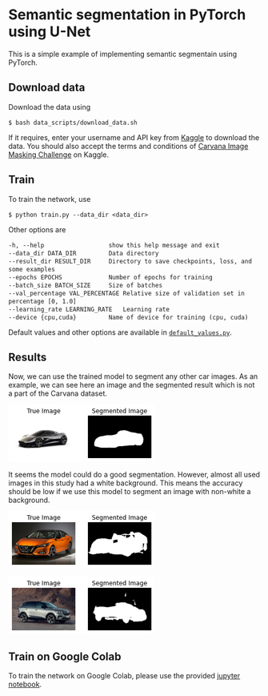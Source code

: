 # Semantic segmentation in PyTorch using U-Net
<!-- ----------------------------------------------- -->

This is a simple example of implementing semantic segmentain using PyTorch.

## Download data
Download the data using 
```console
$ bash data_scripts/download_data.sh
```
If it requires, enter your username and API key from [Kaggle](https://www.kaggle.com/docs/api#authentication) to download the data.
You should also accept the terms and conditions of [Carvana Image Masking Challenge](https://www.kaggle.com/competitions/carvana-image-masking-challenge) on Kaggle.

## Train
To train the network, use
```console
$ python train.py --data_dir <data_dir>
```
Other options are
```console
-h, --help                  show this help message and exit
--data_dir DATA_DIR         Data directory
--result_dir RESULT_DIR     Directory to save checkpoints, loss, and some examples
--epochs EPOCHS             Number of epochs for training
--batch_size BATCH_SIZE     Size of batches
--val_percentage VAL_PERCENTAGE Relative size of validation set in percentage [0, 1.0]
--learning_rate LEARNING_RATE   Learning rate
--device {cpu,cuda}         Name of device for training (cpu, cuda)
```

Default values and other options are available in [`default_values.py`](https://github.com/AmirMardan/deep_learning_algorithms/blob/main/1_img_segmentation/1_unet_carvana/default_values.py). 

## Results
Now, we can use the trained model to segment any other car images.
As an example, we can see here an image and the segmented result which is not a part of the Carvana dataset.

![test](./results/test/results/test.png)

It seems the model could do a good segmentation.
However, almost all used images in this study had a white background. 
This means the accuracy should be low if we use this model to segment an image with non-white a background.

![test](./results/test/results/test1.png)


![test](./results/test/results/test2.png)

## Train on Google Colab
To train the network on Google Colab, please use the provided [jupyter notebook](https://github.com/AmirMardan/deep-learning-algorithms/blob/main/1_img_segmentation/1_unet_carvana/run_colab.ipynb).


